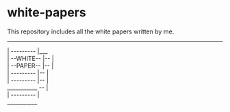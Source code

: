# white-papers
This repository includes all the white papers written by me. 

 ___________
| --------- |___  
| --WHITE-- |-- |   
| --PAPER-- |-- |  
| --------- |-- |  
| --------- |-- |  
 ___________ -- |  
    | --------- |  
     ___________
